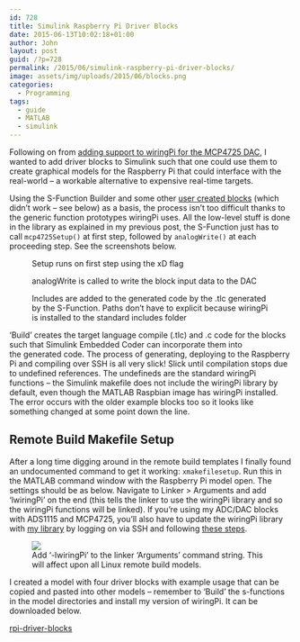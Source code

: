 ```yaml
---
id: 728
title: Simulink Raspberry Pi Driver Blocks
date: 2015-06-13T10:02:18+01:00
author: John
layout: post
guid: /?p=728
permalink: /2015/06/simulink-raspberry-pi-driver-blocks/
image: assets/img/uploads/2015/06/blocks.png
categories:
  - Programming
tags:
  - guide
  - MATLAB
  - simulink
---
```

Following on from [adding support to wiringPi for the MCP4725 DAC](/2015/03/raspberry-pi-dac-mcp4725-with-wiringpi/), I wanted to add driver blocks to Simulink such that one could use them to create graphical models for the Raspberry Pi that could interface with the real-world &#8211; a workable alternative to expensive real-time targets.

Using the S-Function Builder and some other [user created blocks](http://www.mathworks.com/matlabcentral/fileexchange/41491-raspberry-pi-driver-block-sfunction) (which didn&#8217;t work &#8211; see below) as a basis, the process isn&#8217;t too difficult thanks to the generic function prototypes wiringPi uses. All the low-level stuff is done in the library as explained in my previous post, the S-Function just has to call `mcp4725Setup()` at first step, followed by `analogWrite()` at each proceeding step. See the screenshots below.

<figure class='gallery-item'> 
<img src="/assets/img/uploads/2015/06/Capture.png" class="attachment-thumbnail size-thumbnail" alt="" loading="lazy" aria-describedby="gallery-16-729" />
<figcaption class='wp-caption-text gallery-caption' id='gallery-16-729'> Setup runs on first step using the xD flag </figcaption></figure><figure class='gallery-item'> 

<img src="/assets/img/uploads/2015/06/Capture2.png" class="attachment-thumbnail size-thumbnail" alt="" loading="lazy" aria-describedby="gallery-16-730" />
<figcaption class='wp-caption-text gallery-caption' id='gallery-16-730'> analogWrite is called to write the block input data to the DAC </figcaption></figure><figure class='gallery-item'> 

<img src="/assets/img/uploads/2015/06/Capture3.png" class="attachment-thumbnail size-thumbnail" alt="" loading="lazy" aria-describedby="gallery-16-731" />
<figcaption class='wp-caption-text gallery-caption' id='gallery-16-731'> Includes are added to the generated code by the .tlc generated by the S-Function. Paths don&#8217;t have to explicit because wiringPi is installed to the standard includes folder </figcaption></figure>

&#8216;Build&#8217; creates the target language compile (.tlc) and .c code for the blocks such that Simulink Embedded Coder can incorporate them into the generated code. The process of generating, deploying to the Raspberry Pi and compiling over SSH is all very slick! Slick until compilation stops due to undefined references. The undefineds are the standard wiringPi functions &#8211; the Simulink makefile does not include the wiringPi library by default, even though the MATLAB Raspbian image has wiringPi installed. The error occurs with the older example blocks too so it looks like something changed at some point down the line.

## Remote Build Makefile Setup

After a long time digging around in the remote build templates I finally found an undocumented command to get it working: `xmakefilesetup`. Run this in the MATLAB command window with the Raspberry Pi model open. The settings should be as below. Navigate to Linker > Arguments and add &#8216;lwiringPi&#8217; on the end (this tells the linker to use the wiringPi library and so the wiringPi functions will be linked). If you&#8217;re using my ADC/DAC blocks with ADS1115 and MCP4725, you&#8217;ll also have to update the wiringPi library with [my library](https://github.com/tuna-f1sh/wiringPi-mcp4725) by logging on via SSH and following [these steps](https://github.com/tuna-f1sh/wiringPi-mcp4725/blob/master/INSTALL).

<figure id="attachment_734" aria-describedby="caption-attachment-734" style="class=wp-caption aligncenter">
<img loading="lazy" class="wp-image-734 size-full" src="/assets/img/uploads/2015/06/xmakefilesetup.png" /><figcaption id="caption-attachment-734" class="wp-caption-text">Add &#8216;-lwiringPi&#8217; to the linker &#8216;Arguments&#8217; command string. This will affect upon all Linux remote build models.</figcaption></figure> 

I created a model with four driver blocks with example usage that can be copied and pasted into other models &#8211; remember to &#8216;Build&#8217; the s-functions in the model directories and install my version of wiringPi. It can be downloaded below.

[rpi-driver-blocks](/assets/img/uploads/2015/06/rpi-driver-blocks.zip)
